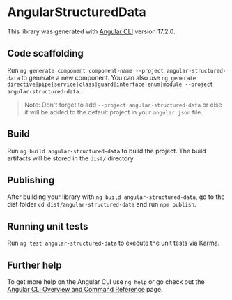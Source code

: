# AngularStructuredData

This library was generated with [Angular CLI](https://github.com/angular/angular-cli) version 17.2.0.

## Code scaffolding

Run `ng generate component component-name --project angular-structured-data` to generate a new component. You can also use `ng generate directive|pipe|service|class|guard|interface|enum|module --project angular-structured-data`.
> Note: Don't forget to add `--project angular-structured-data` or else it will be added to the default project in your `angular.json` file. 

## Build

Run `ng build angular-structured-data` to build the project. The build artifacts will be stored in the `dist/` directory.

## Publishing

After building your library with `ng build angular-structured-data`, go to the dist folder `cd dist/angular-structured-data` and run `npm publish`.

## Running unit tests

Run `ng test angular-structured-data` to execute the unit tests via [Karma](https://karma-runner.github.io).

## Further help

To get more help on the Angular CLI use `ng help` or go check out the [Angular CLI Overview and Command Reference](https://angular.io/cli) page.

